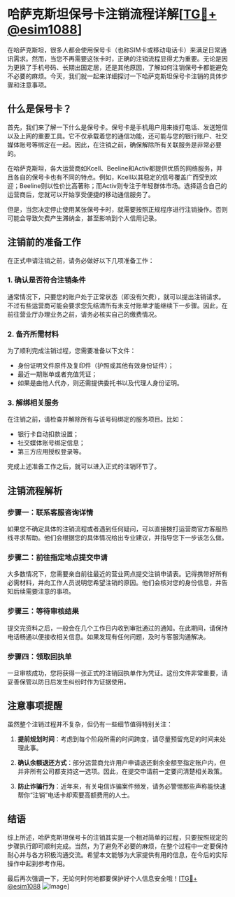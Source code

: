 # 哈萨克斯坦保号卡注销流程详解[[TG💪+ @esim1088](https://t.me/s/esim1088)]

在哈萨克斯坦，很多人都会使用保号卡（也称SIM卡或移动电话卡）来满足日常通讯需求。然而，当您不再需要这张卡时，正确的注销流程显得尤为重要。无论是因为更换了手机号码、长期出国定居，还是其他原因，了解如何注销保号卡都能避免不必要的麻烦。今天，我们就一起来详细探讨一下哈萨克斯坦保号卡注销的具体步骤和注意事项。

## 什么是保号卡？

首先，我们来了解一下什么是保号卡。保号卡是手机用户用来拨打电话、发送短信以及上网的重要工具。它不仅承载着您的通信功能，还可能与您的银行账户、社交媒体账号等绑定在一起。因此，在注销之前，确保解除所有关联服务是非常必要的。

在哈萨克斯坦，各大运营商如Kcell、Beeline和Activ都提供优质的网络服务，并且各自的保号卡也有不同的特点。例如，Kcell以其稳定的信号覆盖广而受到欢迎；Beeline则以性价比高著称；而Activ则专注于年轻群体市场。选择适合自己的运营商后，您就可以开始享受便捷的移动通信服务了。

但是，当您决定停止使用某张保号卡时，就需要按照正规程序进行注销操作。否则可能会导致欠费产生滞纳金，甚至影响到个人信用记录。

## 注销前的准备工作

在正式申请注销之前，请务必做好以下几项准备工作：

### 1. 确认是否符合注销条件

通常情况下，只要您的账户处于正常状态（即没有欠费），就可以提出注销请求。不过有些运营商可能会要求您先结清所有未支付账单才能继续下一步骤。因此，在前往营业厅办理业务之前，请务必核实自己的缴费情况。

### 2. 备齐所需材料

为了顺利完成注销过程，您需要准备以下文件：
- 身份证明文件原件及复印件（护照或其他有效身份证件）；
- 最近一期账单或者充值凭证；
- 如果是由他人代办，则还需提供委托书以及代理人身份证明。

### 3. 解绑相关服务

在注销之前，请检查并解除所有与该号码绑定的服务项目。比如：
- 银行卡自动扣款设置；
- 社交媒体账号绑定信息；
- 第三方应用授权登录等。

完成上述准备工作之后，就可以进入正式的注销环节了。

## 注销流程解析

### 步骤一：联系客服咨询详情

如果您不确定具体的注销流程或者遇到任何疑问，可以直接拨打运营商官方客服热线寻求帮助。他们会根据您的具体情况给出专业建议，并指导您下一步该怎么做。

### 步骤二：前往指定地点提交申请

大多数情况下，您需要亲自前往最近的营业网点提交注销申请表。记得携带好所有必需材料，并向工作人员说明您希望注销的原因。他们会核对您的身份信息，并告知后续需要注意的事项。

### 步骤三：等待审核结果

提交完资料之后，一般会在几个工作日内收到审批通过的通知。在此期间，请保持电话畅通以便接收相关信息。如果发现有任何问题，及时与客服沟通解决。

### 步骤四：领取回执单

一旦审核成功，您将获得一张正式的注销回执单作为凭证。这份文件非常重要，请妥善保管以防日后发生纠纷时作为证据使用。

## 注意事项提醒

虽然整个注销过程并不复杂，但仍有一些细节值得特别关注：

1. **提前规划时间**：考虑到每个阶段所需的时间跨度，请尽量预留充足的时间来处理此事。
   
2. **确认余额退还方式**：部分运营商允许用户申请退还剩余金额至指定账户内，但并非所有公司都支持这一选项。因此，在提交申请前一定要问清楚相关政策。

3. **防止诈骗行为**：近年来，有关电信诈骗案件频发，请务必警惕那些声称能快速帮你“注销”电话卡却索要高额费用的人士。

## 结语

综上所述，哈萨克斯坦保号卡的注销其实是一个相对简单的过程，只要按照规定的步骤执行即可顺利完成。当然，为了避免不必要的麻烦，在整个过程中一定要保持耐心并与各方积极沟通交流。希望本文能够为大家提供有用的信息，在今后的实际操作中起到参考作用。

最后再次强调一下，无论何时何地都要保护好个人信息安全哦！[[TG💪+ @esim1088](https://t.me/s/esim1088) ![Image](https://i.postimg.cc/4NQfJmqS/Snipaste-2025-05-13-00-14-12.png)]